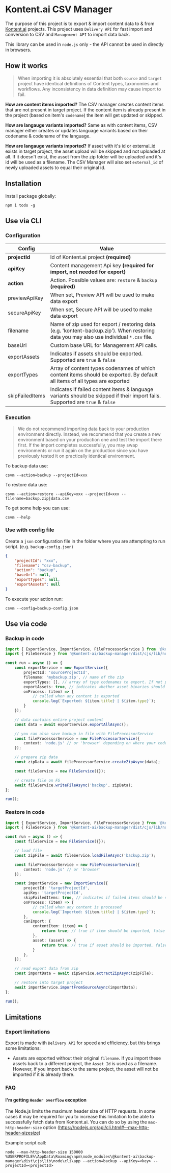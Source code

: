 # Kontent.ai CSV Manager

The purpose of this project is to export & import content data to & from [Kontent.ai](https://kontent.ai) projects. This
project uses `Delivery API` for fast import and conversion to CSV and `Management API` to import data back.

This library can be used in `node.js` only - the API cannot be used in directly in browsers.

## How it works

> When importing it is absolutely essential that both `source` and `target` project have identical definitions of
> Content types, taxonomies and workflows. Any inconsistency in data definition may cause import to fail.

**How are content items imported?** The CSV manager creates content items that are not present in target project. If the
content item is already present in the project (based on item's `codename`) the item will get updated or skipped.

**How are langauge variants imported?** Same as with content items, CSV manager either creates or updates language
variants based on their codename & codename of the language.

**How are langauge variants imported?** If asset with it's id or external_id exists in target project, the asset upload
will be skipped and not uploaded at all. If it doesn't exist, the asset from the zip folder will be uploaded and it's id
will be used as a filename. The CSV Manager will also set `external_id` of newly uploaded assets to equal their original
id.

## Installation

Install package globally:

`npm i todo -g`

## Use via CLI

### Configuration

| Config          | Value                                                                                                                         |
| --------------- | ----------------------------------------------------------------------------------------------------------------------------- |
| **projectId**   | Id of Kontent.ai project **(required)**                                                                                       |
| **apiKey**      | Content management Api key **(required for import, not needed for export)**                                                   |
| **action**      | Action. Possible values are: `restore` & `backup` **(required)**                                                              |
| previewApiKey     | When set, Preview API will be used to make data export                                                              |
| secureApiKey      | When set, Secure API will be used to make data export                                                        |
| filename     | Name of zip used for export / restoring data. (e.g. 'kontent-backup.zip'). When restoring data you may also use individual `*.csv` file.                          |
| baseUrl         | Custom base URL for Management API calls.                                                                                     |
| exportAssets    | Indicates if assets should be exported. Supported are `true` & `false`                                                        |
| exportTypes     | Array of content types codenames of which content items should be exported. By default all items of all types are exported    |
| skipFailedItems | Indicates if failed content items & language variants should be skipped if their import fails. Supported are `true` & `false` |

### Execution

> We do not recommend importing data back to your production environment directly. Instead, we recommend that you create
> a new environment based on your production one and test the import there first. If the import completes successfully,
> you may swap environments or run it again on the production since you have previously tested it on practically
> identical environment.


To backup data use:

`csvm --action=backup --projectId=xxx`

To restore data use:

`csvm --action=restore --apiKey=xxx --projectId=xxx --filename=backup.zip|data.csv`

To get some help you can use:

`csvm --help`

### Use with config file

Create a `json` configuration file in the folder where you are attempting to run script. (e.g. `backup-config.json`)

```json
{
    "projectId": "xxx",
    "filename": "csv-backup",
    "action": "backup",
    "baseUrl": null,
    "exportTypes": null,
    "exportAssets": null
}
```

To execute your action run:

`csvm --config=backup-config.json`

## Use via code

### Backup in code

```typescript
import { ExportService, ImportService, FileProcessorService } from '@kontent-ai/backup-manager';
import { FileService } from '@kontent-ai/backup-manager/dist/cjs/lib/node';

const run = async () => {
    const exportService = new ExportService({
        projectId: 'sourceProjectId',
        filename: 'mybackup.zip', // name of the zip
        exportTypes: [], // array of type codenames to export. If not provided, all items of all types are exported
        exportAssets: true, // indicates whether asset binaries should be exported
        onProcess: (item) => {
            // called when any content is exported
            console.log(`Exported: ${item.title} | ${item.type}`);
        }
    });

    // data contains entire project content
    const data = await exportService.exportAllAsync();

    // you can also save backup in file with FileProcessorService
    const fileProcessorService = new FileProcessorService({
        context: 'node.js' // or 'browser' depending on where your code is executed
    });

    // prepare zip data
    const zipData = await fileProcessorService.createZipAsync(data);

    const fileService = new FileService({});

    // create file on FS
    await fileService.writeFileAsync('backup', zipData);
};

run();
```

### Restore in code

```typescript
import { ExportService, ImportService, FileProcessorService } from '@kontent-ai/backup-manager';
import { FileService } from '@kontent-ai/backup-manager/dist/cjs/lib/node';

const run = async () => {
    const fileService = new FileService({});

    // load file
    const zipFile = await fileService.loadFileAsync('backup.zip');

    const fileProcessorService = new FileProcessorService({
        context: 'node.js' // or 'browser'
    });

    const importService = new ImportService({
        projectId: 'targetProjectId',
        apiKey: 'targetProjectId',
        skipFailedItems: true, // indicates if failed items should be skipped or if program should stop
        onProcess: (item) => {
            // called when any content is processed
            console.log(`Imported: ${item.title} | ${item.type}`);
        },
        canImport: {
            contentItem: (item) => {
                return true; // true if item should be imported, false otherwise
            },
            asset: (asset) => {
                return true; // true if asset should be imported, false otherwise
            }
        },
    });

    // read export data from zip
    const importData = await zipService.extractZipAsync(zipFile);

    // restore into target project
    await importService.importFromSourceAsync(importData);
};

run();
```

## Limitations

### Export limitations

Export is made with `Delivery API` for speed and efficiency, but this brings some limitations:

-   Assets are exported without their original `filename`. If you import these assets back to a different project, the
    `Asset Id` is used as a filename. However, if you import back to the same project, the asset will not be imported if
    it is already there.

### FAQ

#### I'm getting `Header overflow` exception

The Node.js limits the maximum header size of HTTP requests. In some cases it may be required for you to increase this
limitation to be able to successfully fetch data from Kontent.ai. You can do so by using the `max-http-header-size`
option (https://nodejs.org/api/cli.html#--max-http-header-sizesize)

Example script call:

```
node --max-http-header-size 150000 %USERPROFILE%\AppData\Roaming\npm\node_modules\@kontent-ai\backup-manager\dist\cjs\lib\node\cli\app --action=backup --apiKey=<key> --projectId=<projectId>
```
